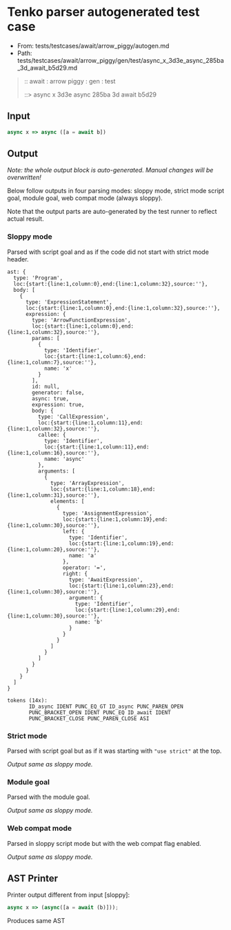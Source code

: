 # Tenko parser autogenerated test case

- From: tests/testcases/await/arrow_piggy/autogen.md
- Path: tests/testcases/await/arrow_piggy/gen/test/async_x_3d3e_async_285ba_3d_await_b5d29.md

> :: await : arrow piggy : gen : test
>
> ::> async x 3d3e async 285ba 3d await b5d29

## Input


`````js
async x => async ([a = await b])
`````

## Output

_Note: the whole output block is auto-generated. Manual changes will be overwritten!_

Below follow outputs in four parsing modes: sloppy mode, strict mode script goal, module goal, web compat mode (always sloppy).

Note that the output parts are auto-generated by the test runner to reflect actual result.

### Sloppy mode

Parsed with script goal and as if the code did not start with strict mode header.

`````
ast: {
  type: 'Program',
  loc:{start:{line:1,column:0},end:{line:1,column:32},source:''},
  body: [
    {
      type: 'ExpressionStatement',
      loc:{start:{line:1,column:0},end:{line:1,column:32},source:''},
      expression: {
        type: 'ArrowFunctionExpression',
        loc:{start:{line:1,column:0},end:{line:1,column:32},source:''},
        params: [
          {
            type: 'Identifier',
            loc:{start:{line:1,column:6},end:{line:1,column:7},source:''},
            name: 'x'
          }
        ],
        id: null,
        generator: false,
        async: true,
        expression: true,
        body: {
          type: 'CallExpression',
          loc:{start:{line:1,column:11},end:{line:1,column:32},source:''},
          callee: {
            type: 'Identifier',
            loc:{start:{line:1,column:11},end:{line:1,column:16},source:''},
            name: 'async'
          },
          arguments: [
            {
              type: 'ArrayExpression',
              loc:{start:{line:1,column:18},end:{line:1,column:31},source:''},
              elements: [
                {
                  type: 'AssignmentExpression',
                  loc:{start:{line:1,column:19},end:{line:1,column:30},source:''},
                  left: {
                    type: 'Identifier',
                    loc:{start:{line:1,column:19},end:{line:1,column:20},source:''},
                    name: 'a'
                  },
                  operator: '=',
                  right: {
                    type: 'AwaitExpression',
                    loc:{start:{line:1,column:23},end:{line:1,column:30},source:''},
                    argument: {
                      type: 'Identifier',
                      loc:{start:{line:1,column:29},end:{line:1,column:30},source:''},
                      name: 'b'
                    }
                  }
                }
              ]
            }
          ]
        }
      }
    }
  ]
}

tokens (14x):
       ID_async IDENT PUNC_EQ_GT ID_async PUNC_PAREN_OPEN
       PUNC_BRACKET_OPEN IDENT PUNC_EQ ID_await IDENT
       PUNC_BRACKET_CLOSE PUNC_PAREN_CLOSE ASI
`````

### Strict mode

Parsed with script goal but as if it was starting with `"use strict"` at the top.

_Output same as sloppy mode._

### Module goal

Parsed with the module goal.

_Output same as sloppy mode._

### Web compat mode

Parsed in sloppy script mode but with the web compat flag enabled.

_Output same as sloppy mode._

## AST Printer

Printer output different from input [sloppy]:

````js
async x => (async([a = await (b)]));
````

Produces same AST
